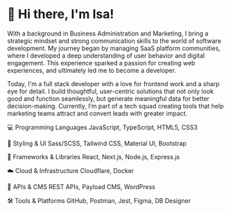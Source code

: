 # 👋 Hi there, I'm Isa!

With a background in Business Administration and Marketing, I bring a strategic mindset and strong communication skills to the world of software development. My journey began by managing SaaS platform communities, where I developed a deep understanding of user behavior and digital engagement. This experience sparked a passion for creating web experiences, and ultimately led me to become a developer.

Today, I'm a full stack developer with a love for frontend work and a sharp eye for detail. I build thoughtful, user-centric solutions that not only look good and function seamlessly, but generate meaningful data for better decision-making. Currently, I’m part of a tech squad creating tools that help marketing teams attract and convert leads with greater impact.

💻 Programming Languages
JavaScript, TypeScript, HTML5, CSS3

🎨 Styling & UI
Sass/SCSS, Tailwind CSS, Material UI, Bootstrap

🧰 Frameworks & Libraries
React, Next.js, Node.js, Express.js

☁️ Cloud & Infrastructure
Cloudflare, Docker

🔌 APIs & CMS
REST APIs, Payload CMS, WordPress

🛠️ Tools & Platforms
GitHub, Postman, Jest, Figma, DB Designer

